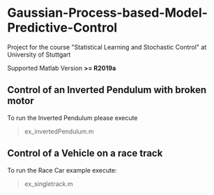 # Gaussian-Process-based-Model-Predictive-Control
Project for the course "Statistical Learning and Stochastic Control" at University of Stuttgart


Supported Matlab Version **>= R2019a**



## Control of an Inverted Pendulum with broken motor

To run the Inverted Pendulum please execute
> ex_invertedPendulum.m


## Control of a Vehicle on a race track

To run the Race Car example execute:
> ex_singletrack.m

